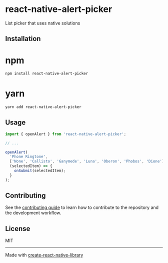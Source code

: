 # react-native-alert-picker

List picker that uses native solutions

## Installation

# npm

```sh
npm install react-native-alert-picker
```

# yarn

```sh
yarn add react-native-alert-picker
```

## Usage

```js
import { openAlert } from 'react-native-alert-picker';

// ...

openAlert(
  'Phone Ringtone',
  ['None', 'Callisto', 'Ganymede', 'Luna', 'Oberon', 'Phobos', 'Dione'],
  (selectedItem) => {
    onSubmit(selectedItem);
  }
);
```

## Contributing

See the [contributing guide](CONTRIBUTING.md) to learn how to contribute to the repository and the development workflow.

## License

MIT

---

Made with [create-react-native-library](https://github.com/callstack/react-native-builder-bob)
